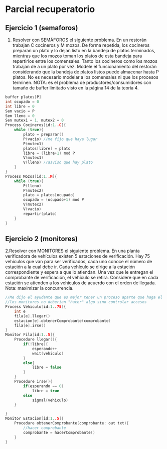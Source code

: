 # Parcial recuperatorio
## Ejercicio 1 (semaforos)
1. Resolver con SEMÁFOROS el siguiente problema. En un restorán trabajan C cocineros y M mozos. De
forma repetida, los cocineros preparan un plato y lo dejan listo en la bandeja de platos terminados, mientras
que los mozos toman los platos de esta bandeja para repartirlos entre los comensales. Tanto los cocineros
como los mozos trabajan de a un plato por vez. Modele el funcionamiento del restorán considerando que la
bandeja de platos listos puede almacenar hasta P platos. No es necesario modelar a los comensales ni que
los procesos terminen.
NOTA: es el problema de productores/consumidores con tamaño de buffer limitado visto en la página 14
de la teoría 4.
```cpp
buffer platos[P]
int ocupado = 0
int libre = 0
Sem vacio = P
Sem lleno = 0
Sen mutex1 = 1, mutex2 = 0
Process Cocineros[id:1..C]{
    while (true){
        plato = preparar()
        P(vacio) //me fijo que haya lugar
        P(mutex1)
        platos[libre] = plato
        libre = (libre+1) mod P
        V(mutex1)
        V(lleno) //asviso que hay plato
    }
}
Process Mozos[id:1..M]{
    while (true){
        P(lleno)
        P(mutex2)
        plato = platos[ocupado]
        ocupado = (ocupado+1) mod P
        V(mutex2)
        V(vacio)
        repartir(plato)
    }
}
```
## Ejercicio 2 (monitores)
2.Resolver con MONITORES el siguiente problema. En una planta verificadora de vehículos existen 5
estaciones de verificación. Hay 75 vehículos que van para ser verificados, cada uno conoce el número de
estación a la cual debe ir. Cada vehículo se dirige a la estación correspondiente y espera a que lo atiendan.
Una vez que le entregan el comprobante de verificación, el vehículo se retira. Considere que en cada estación
se atienden a los vehículos de acuerdo con el orden de llegada. Nota: maximizar la concurrencia.
```cpp
//Me dijo el ayudante que es mejor tener un proceso aparte que haga el comprobante xq seria mas correcto semanticamente hablando
//los monitores no deberian "hacer" algo sino controlar accesos
Process Vehiculo[id:1..75]{
    int e
    fila[e].llegar()
    estacion[e].obtenerComprobante(comprobante)
    fila[e].irse()
}
Monitor Fila[id:1..5]{
    Procedure llegar(){
        if(!libre){
            esperando++
            wait(vehiculo)
        }
        else{
            libre = false
        }
    }
    Procedure irse(){
        if(esperando == 0)
            libre = true
        else
            signal(vehiculo)
    }

}
Monitor Estacion[id:1..5]{
    Procedure obtenerComprobante(comprobante: out txt){
        //hacer comprobante
        comprobante = hacerComprobante()
    }
}
```
